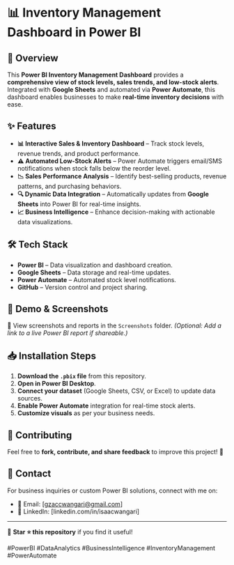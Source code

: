 # 📊 Inventory Management Dashboard in Power BI

## 🚀 Overview
This **Power BI Inventory Management Dashboard** provides a **comprehensive view of stock levels, sales trends, and low-stock alerts**. Integrated with **Google Sheets** and automated via **Power Automate**, this dashboard enables businesses to make **real-time inventory decisions** with ease.

## ✨ Features
- **📊 Interactive Sales & Inventory Dashboard** – Track stock levels, revenue trends, and product performance.
- **⚠️ Automated Low-Stock Alerts** – Power Automate triggers email/SMS notifications when stock falls below the reorder level.
- **📉 Sales Performance Analysis** – Identify best-selling products, revenue patterns, and purchasing behaviors.
- **🔍 Dynamic Data Integration** – Automatically updates from **Google Sheets** into Power BI for real-time insights.
- **📈 Business Intelligence** – Enhance decision-making with actionable data visualizations.

## 🛠️ Tech Stack
- **Power BI** – Data visualization and dashboard creation.
- **Google Sheets** – Data storage and real-time updates.
- **Power Automate** – Automated stock level notifications.
- **GitHub** – Version control and project sharing.

## 📸 Demo & Screenshots
🔗 View screenshots and reports in the `Screenshots` folder. *(Optional: Add a link to a live Power BI report if shareable.)*

## 📥 Installation Steps
1. **Download the `.pbix` file** from this repository.
2. **Open in Power BI Desktop**.
3. **Connect your dataset** (Google Sheets, CSV, or Excel) to update data sources.
4. **Enable Power Automate** integration for real-time stock alerts.
5. **Customize visuals** as per your business needs.

## 🤝 Contributing
Feel free to **fork, contribute, and share feedback** to improve this project! 🚀

## 📩 Contact
For business inquiries or custom Power BI solutions, connect with me on:
- 📧 Email: [gzaccwangari@gmail.com]
- 💼 LinkedIn: [linkedin.com/in/isaacwangari]

---
🔹 **Star ⭐ this repository** if you find it useful!

#PowerBI #DataAnalytics #BusinessIntelligence #InventoryManagement #PowerAutomate
